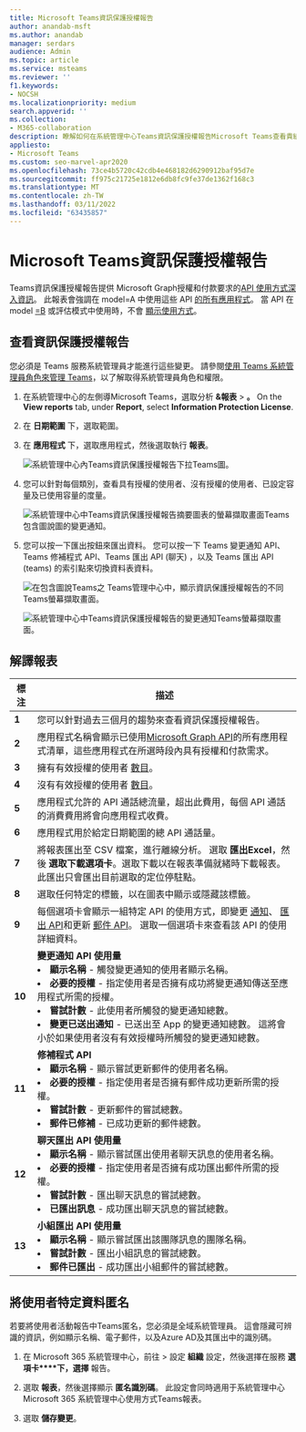 ```yaml
---
title: Microsoft Teams資訊保護授權報告
author: anandab-msft
ms.author: anandab
manager: serdars
audience: Admin
ms.topic: article
ms.service: msteams
ms.reviewer: ''
f1.keywords:
- NOCSH
ms.localizationpriority: medium
search.appverid: ''
ms.collection:
- M365-collaboration
description: 瞭解如何在系統管理中心Teams資訊保護授權報告Microsoft Teams查看貴組織中應用程式如何使用變更通知事件訂閱 API。
appliesto:
- Microsoft Teams
ms.custom: seo-marvel-apr2020
ms.openlocfilehash: 73ce4b5720c42cdb4e468182d6290912baf95d7e
ms.sourcegitcommit: ff975c21725e1812e6db8fc9fe37de1362f168c3
ms.translationtype: MT
ms.contentlocale: zh-TW
ms.lasthandoff: 03/11/2022
ms.locfileid: "63435857"
---
```

# <a name="microsoft-teams-information-protection-license-report"></a>Microsoft Teams資訊保護授權報告


Teams資訊保護授權報告提供 Microsoft Graph授權和付款要求的[API 使用方式深入資訊](/graph/teams-licenses)。 此報表會強調在 model=A 中使用這些 API [的所有應用程式](/graph/teams-licenses#modela-requirements)。 當 API 在 model [=B](/graph/teams-licenses#modelb-requirements) 或評估模式中使用時，不會 [顯示使用方式](/graph/teams-licenses#evaluation-mode-default-requirements)。 


## <a name="view-the-information-protection-license-report"></a>查看資訊保護授權報告

您必須是 Teams 服務系統管理員才能進行這些變更。 請參閱[使用 Teams 系統管理員角色來管理 Teams](../using-admin-roles.md)，以了解取得系統管理員角色和權限。

1. 在系統管理中心的左側導Microsoft Teams，選取分析 **&報表**  >  **。** On the **View reports** tab, under **Report**, select **Information Protection License**.
2. 在 **日期範圍** 下，選取範圍。
3. 在 **應用程式** 下，選取應用程式，然後選取執行 **報表**。

    ![系統管理中心內Teams資訊保護授權報告下拉Teams圖。](../media/teams-info-protection-license-report-dropdown-with-callouts.png "系統管理中心內Teams資訊保護授權報告下拉Teams圖。")

4. 您可以針對每個類別，查看具有授權的使用者、沒有授權的使用者、已設定容量及已使用容量的度量。 

    ![系統管理中心中Teams資訊保護授權報告摘要圖表的螢幕擷取畫面Teams包含圖說圖的變更通知。](../media/teams-info-protection-license-report-chart-with-callouts.png "系統管理中心中Teams資訊保護授權報告摘要圖表的螢幕擷取畫面Teams包含圖說圖的變更通知。")

5. 您可以按一下匯出按鈕來匯出資料。 您可以按一下 Teams 變更通知 API、Teams 修補程式 API、Teams 匯出 API (聊天) ，以及 Teams 匯出 API (teams) 的索引點來切換資料表資料。 

    ![在包含圖說Teams之 Teams管理中心中，顯示資訊保護授權報告的不同Teams螢幕擷取畫面。](../media/teams-info-protection-license-report-legend-tabs-with-callouts.png "在包含圖說Teams之 Teams管理中心中，顯示資訊保護授權報告的不同Teams螢幕擷取畫面。")

    ![系統管理中心中Teams資訊保護授權報告的變更通知Teams螢幕擷取畫面。](../media/teams-info-protection-license-report-change-notification-with-callouts.png "系統管理中心中Teams資訊保護授權報告的變更通知Teams螢幕擷取畫面。")


## <a name="interpret-the-report"></a>解譯報表

|標注 |描述  |
|--------|-------------|
|**1**   |您可以針對過去三個月的趨勢來查看資訊保護授權報告。 |
|**2**   |應用程式名稱會顯示已使用[Microsoft Graph API](/graph/teams-licenses)的所有應用程式清單，這些應用程式在所選時段內具有授權和付款需求。|
|**3**   |擁有有效授權的使用者 [數目](/graph/teams-licenses#required-licenses-for-modela)。  |
|**4**   |沒有有效授權的使用者 [數目](/graph/teams-licenses#required-licenses-for-modela)。  |
|**5**   |應用程式允許的 API 通話總流量，超出此費用，每個 API 通話的消費費用將會向應用程式收費。 |
|**6**   |應用程式用於給定日期範圍的總 API 通話量。 |
|**7**   |將報表匯出至 CSV 檔案，進行離線分析。 選取 **匯出Excel**，然後 **選取下載選項卡**。選取下載以在報表準備就緒時下載報表。 此匯出只會匯出目前選取的定位停駐點。|
|**8**   |選取任何特定的標籤，以在圖表中顯示或隱藏該標籤。 |
|**9**   |每個選項卡會顯示一組特定 API 的使用方式，即變更 [通知](/graph/api/resources/webhooks)、 [匯出 API](/microsoftteams/export-teams-content)和更新 [郵件 API](/graph/api/message-update)。 選取一個選項卡來查看該 API 的使用詳細資料。 |
|**10**   |**變更通知 API 使用量**<li>**顯示名稱** - 觸發變更通知的使用者顯示名稱。</li><li>**必要的授權** - 指定使用者是否擁有成功將變更通知傳送至應用程式所需的授權。</li><li>**嘗試計數** - 此使用者所觸發的變更通知總數。</li><li>**變更已送出通知** - 已送出至 App 的變更通知總數。 這將會小於如果使用者沒有有效授權時所觸發的變更通知總數。</li>|
|**11**|**修補程式 API**<li>**顯示名稱** - 顯示嘗試更新郵件的使用者名稱。</li> <li>**必要的授權** - 指定使用者是否擁有郵件成功更新所需的授權。</li><li>**嘗試計數** - 更新郵件的嘗試總數。</li><li>**郵件已修補** - 已成功更新的郵件總數。</li>|
|**12**|**聊天匯出 API 使用量**<li>**顯示名稱** - 顯示嘗試匯出使用者聊天訊息的使用者名稱。</li><li>**必要的授權** - 指定使用者是否擁有成功匯出郵件所需的授權。</li><li>**嘗試計數** - 匯出聊天訊息的嘗試總數。</li><li>**已匯出訊息** - 成功匯出聊天訊息的嘗試總數。</li> |
|**13**|**小組匯出 API 使用量**<li>**顯示名稱** - 顯示嘗試匯出該團隊訊息的團隊名稱。</li><li>**嘗試計數** - 匯出小組訊息的嘗試總數。</li><li>**郵件已匯出** - 成功匯出小組郵件的嘗試總數。</li> |


## <a name="make-the-user-specific-data-anonymous"></a>將使用者特定資料匿名

若要將使用者活動報告中Teams匿名，您必須是全域系統管理員。 這會隱藏可辨識的資訊，例如顯示名稱、電子郵件，以及Azure AD及其匯出中的識別碼。

1. 在 Microsoft 365 系統管理中心，前往 \> 設定 **組織** 設定，然後選擇在服務 **選項卡****下，選擇** 報告。
    
2. 選取 **報表**，然後選擇顯示 **匿名識別碼**。 此設定會同時適用于系統管理中心Microsoft 365 系統管理中心使用方式Teams報表。
  
3. 選取 **儲存變更**。